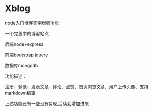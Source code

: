 # Xblog
node入门博客实例增强功能

一个完善中的博客站点 

后端node+express 

前端bootstrap jquery 

数据库mongodb 

功能描述：

注册、登录、发表文章、评论、点赞、首页浏览文章、用户上传头像、支持markdown编辑

上述功能还有一些没有实现,后续会增加进来
